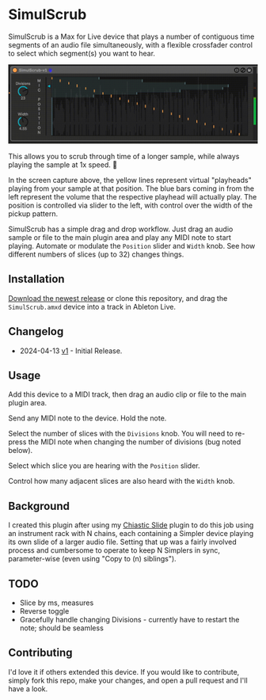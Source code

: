 # SimulScrub

SimulScrub is a Max for Live device that plays a number of contiguous time segments of an audio file simultaneously, with a flexible crossfader control to select which segment(s) you want to hear.

[![How it Looks](images/device.gif)](https://www.youtube.com/watch?v=574H1rq7Tkg)

This allows you to scrub through time of a longer sample, while always playing the sample at 1x speed. 🤯

In the screen capture above, the yellow lines represent virtual "playheads" playing from your sample at that position. The blue bars coming in from the left represent the volume that the respective playhead will actually play. The position is controlled via slider to the left, with control over the width of the pickup pattern.

SimulScrub has a simple drag and drop workflow. Just drag an audio sample or file to the main plugin area and play any MIDI note to start playing. Automate or modulate the `Position` slider and `Width` knob. See how different numbers of slices (up to 32) changes things.

## Installation

[Download the newest release](https://github.com/zsteinkamp/m4l-SimulScrub/releases) or clone this repository, and drag the `SimulScrub.amxd` device into a track in Ableton Live.

## Changelog

- 2024-04-13 [v1](https://github.com/zsteinkamp/m4l-SimulScrub/releases/download/v1/SimulScrub-v1.amxd) - Initial Release.

## Usage

Add this device to a MIDI track, then drag an audio clip or file to the main plugin area.

Send any MIDI note to the device. Hold the note.

Select the number of slices with the `Divisions` knob. You will need to re-press the MIDI note when changing the number of divisions (bug noted below).

Select which slice you are hearing with the `Position` slider.

Control how many adjacent slices are also heard with the `Width` knob.

## Background

I created this plugin after using my [Chiastic Slide](https://github.com/zsteinkamp/m4l-ChiasticSlide) plugin to do this job using an instrument rack with N chains, each containing a Simpler device playing its own slide of a larger audio file. Setting that up was a fairly involved process and cumbersome to operate to keep N Simplers in sync, parameter-wise (even using "Copy to (n) siblings").

## TODO

* Slice by ms, measures
* Reverse toggle
* Gracefully handle changing Divisions - currently have to restart the note; should be seamless

## Contributing

I'd love it if others extended this device. If you would like to contribute, simply fork this repo, make your changes, and open a pull request and I'll have a look.
